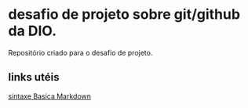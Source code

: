 # desafio de projeto sobre git/github da DIO.
Repositório criado para o desafio  de projeto.

## links utéis 
[sintaxe Basica Markdown](https://www.markdownguide.org/basic-syntax/)
